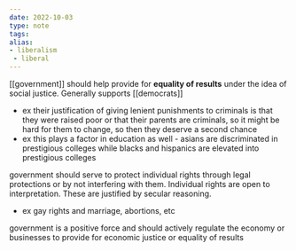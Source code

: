 ```yaml
---
date: 2022-10-03
type: note
tags: 
alias:
- liberalism
 - liberal
---
```


[[government]] should help provide for **equality of results** under the idea of social justice. Generally supports [[democrats]]
- ex their justification of giving lenient punishments to criminals is that they were raised poor or that their parents are criminals, so it might be hard for them to change, so then they deserve a second chance
- ex this plays a factor in education as well - asians are discriminated in prestigious colleges while blacks and hispanics are elevated into prestigious colleges

government should serve to protect individual rights through legal protections or by not interfering with them. Individual rights are open to interpretation. These are justified by secular reasoning.
- ex gay rights and marriage, abortions, etc

government is a positive force and should actively regulate the economy or businesses to provide for economic justice or equality of results
